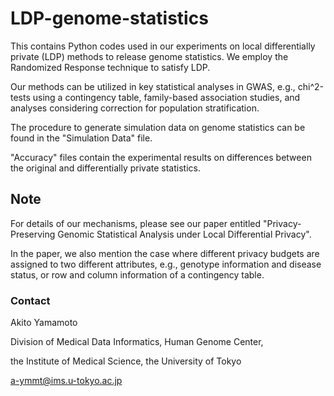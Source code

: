# LDP-genome-statistics

This contains Python codes used in our experiments on local differentially private (LDP) methods to release genome statistics.
We employ the Randomized Response technique to satisfy LDP.

Our methods can be utilized in key statistical analyses in GWAS, e.g., chi^2-tests using a contingency table, family-based association studies,
and analyses considering correction for population stratification.

The procedure to generate simulation data on genome statistics can be found in the "Simulation Data" file.

"Accuracy" files contain the experimental results on differences between the original and differentially private statistics.

## Note

For details of our mechanisms, please see our paper entitled "Privacy-Preserving Genomic Statistical Analysis under Local Differential Privacy".


In the paper, we also mention the case where different privacy budgets are assigned to two different attributes, e.g., genotype information and disease status, or row and column information of a contingency table.

### Contact
Akito Yamamoto

Division of Medical Data Informatics, Human Genome Center,

the Institute of Medical Science, the University of Tokyo

a-ymmt@ims.u-tokyo.ac.jp
